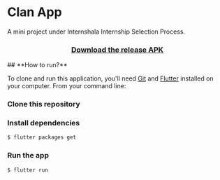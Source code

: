 # **Clan App**

A mini project under Internshala Internship Selection Process.

<h3 align="center"><a href="https://github.com/Hemang14/Clan_app_ui/blob/main/app-release.apk">Download the release APK</a></h3>
</p>
## **How to run?**

To clone and run this application, you'll need [Git](https://git-scm.com/downloads) and [Flutter](https://flutter.dev/docs/get-started/install) installed on your computer. From your command line:

### Clone this repository

### Install dependencies

```bash
$ flutter packages get
```

### Run the app

```bash
$ flutter run
```